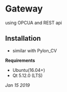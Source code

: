 # **Gateway**

using OPCUA and REST api

## **Installation**
- similar with Pylon_CV

**Requirements**
- Ubuntu(16.04+)
- Qt 5.12.0 (LTS)

*Jan 15 2019*
